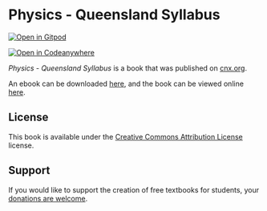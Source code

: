# Physics - Queensland  Syllabus

[![Open in Gitpod](https://gitpod.io/button/open-in-gitpod.svg)](https://gitpod.io/from-referrer/)

[![Open in Codeanywhere](https://codeanywhere.com/img/open-in-codeanywhere-btn.svg)](https://app.codeanywhere.com/#https://github.com/cnx-user-books/cnxbook-physics-queensland-syllabus/blob/2367527a16e2dcf8fea2a301749014169eedfe4c/README.md)

_Physics - Queensland  Syllabus_ is a book that was published on [cnx.org](https://cnx.org/).

An ebook can be downloaded [here](https://github.com/cnx-user-books/cnxbook-physics-queensland-syllabus/releases/latest), and the book can be viewed online [here](https://github.com/cnx-user-books/cnxbook-physics-queensland-syllabus/releases/latest).

## License
This book is available under the [Creative Commons Attribution License](./LICENSE) license.

## Support
If you would like to support the creation of free textbooks for students, your [donations are welcome](https://riceconnect.rice.edu/donation/support-openstax-banner).
